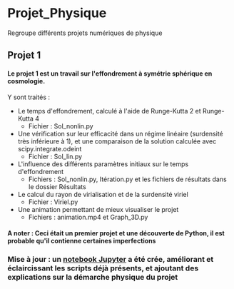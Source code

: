 # Projet_Physique
Regroupe différents projets numériques de physique 

## Projet 1 ##

#### Le projet 1 est un travail sur l'effondrement à symétrie sphérique en cosmologie. ####

Y sont traités :

- Le temps d'effondrement, calculé à l'aide de Runge-Kutta 2 et Runge-Kutta 4
  - Fichier : Sol_nonlin.py
- Une vérification sur leur efficacité dans un régime linéaire (surdensité très inférieure à 1), et une comparaison de la solution calculée avec scipy.integrate.odeint
  - Fichier : Sol_lin.py
- L'influence des différents paramètres initiaux sur le temps d'effondrement 
  - Fichiers : Sol_nonlin.py, Itération.py et les fichiers de résultats dans le dossier Résultats
- Le calcul du rayon de virialisation et de la surdensité viriel 
  - Fichier : Viriel.py
- Une animation permettant de mieux visualiser le projet
  - Fichiers : animation.mp4 et Graph_3D.py


#### A noter : Ceci était un premier projet et une découverte de Python, il est probable qu'il contienne certaines imperfections ####

### Mise à jour : un [notebook Jupyter](https://github.com/lukbrb/Projet_Physique/blob/master/Projet1-bis/ProjetNumerique.ipynb) a été crée, améliorant et éclaircissant les scripts déjà présents, et ajoutant des explications sur la démarche physique du projet
